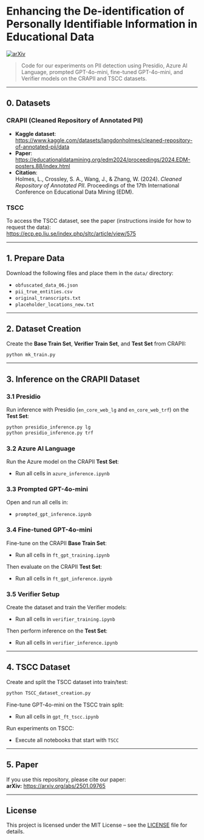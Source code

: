 # Enhancing the De-identification of Personally Identifiable Information in Educational Data

[![arXiv](https://img.shields.io/badge/arXiv-2501.09765-b31b1b.svg)](https://arxiv.org/abs/2501.09765)

> Code for our experiments on PII detection using Presidio, Azure AI Language, prompted GPT-4o-mini, fine-tuned GPT-4o-mini, and Verifier models on the CRAPII and TSCC datasets.

---

## 0. Datasets

### CRAPII (Cleaned Repository of Annotated PII)
- **Kaggle dataset**: https://www.kaggle.com/datasets/langdonholmes/cleaned-repository-of-annotated-pii/data  
- **Paper**: https://educationaldatamining.org/edm2024/proceedings/2024.EDM-posters.88/index.html  
- **Citation**:  
  Holmes, L., Crossley, S. A., Wang, J., & Zhang, W. (2024). *Cleaned Repository of Annotated PII*. Proceedings of the 17th International Conference on Educational Data Mining (EDM).

### TSCC
To access the TSCC dataset, see the paper (instructions inside for how to request the data):  
https://ecp.ep.liu.se/index.php/sltc/article/view/575

---

## 1. Prepare Data

Download the following files and place them in the `data/` directory:

- `obfuscated_data_06.json`
- `pii_true_entities.csv`
- `original_transcripts.txt`
- `placeholder_locations_new.txt`

---

## 2. Dataset Creation

Create the **Base Train Set**, **Verifier Train Set**, and **Test Set** from CRAPII:

```bash
python mk_train.py
```

---

## 3. Inference on the CRAPII Dataset

### 3.1 Presidio

Run inference with Presidio (`en_core_web_lg` and `en_core_web_trf`) on the **Test Set**:

```bash
python presidio_inference.py lg 
python presidio_inference.py trf
```

### 3.2 Azure AI Language

Run the Azure model on the CRAPII **Test Set**:

- Run all cells in `azure_inference.ipynb`

### 3.3 Prompted GPT-4o-mini

Open and run all cells in:

- `prompted_gpt_inference.ipynb`

### 3.4 Fine-tuned GPT-4o-mini

Fine-tune on the CRAPII **Base Train Set**:

- Run all cells in `ft_gpt_training.ipynb`

Then evaluate on the CRAPII **Test Set**:

- Run all cells in `ft_gpt_inference.ipynb`

### 3.5 Verifier Setup

Create the dataset and train the Verifier models:

- Run all cells in `verifier_training.ipynb`

Then perform inference on the **Test Set**:

- Run all cells in `verifier_inference.ipynb`

---

## 4. TSCC Dataset

Create and split the TSCC dataset into train/test:

```bash
python TSCC_dataset_creation.py
```

Fine-tune GPT-4o-mini on the TSCC train split:

- Run all cells in `gpt_ft_tscc.ipynb`

Run experiments on TSCC:

- Execute all notebooks that start with `TSCC`

---

## 5. Paper

If you use this repository, please cite our paper:  
**arXiv:** https://arxiv.org/abs/2501.09765

---

## License

This project is licensed under the MIT License – see the [LICENSE](LICENSE) file for details.
